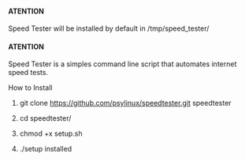 #### ATENTION ####
Speed Tester will be installed by default in /tmp/speed_tester/
#### ATENTION ####

Speed Tester is a simples command line script that automates internet speed tests.

How to Install
1. 	git clone https://github.com/psylinux/speedtester.git speedtester

2. cd speedtester/

3. chmod +x setup.sh

4. ./setup installed
